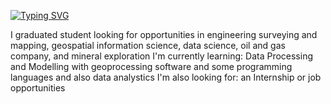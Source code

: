 [![Typing SVG](https://readme-typing-svg.herokuapp.com/?lines=Bandung+Institute+of+Technology;Majoring+in+Geophysics+Engineering)](https://git.io/typing-svg)

I graduated student looking for opportunities in engineering surveying and mapping, geospatial information science, data science, oil and gas company, and mineral exploration
I'm currently learning: Data Processing and Modelling with geoprocessing software and some programming languages and also data analystics
I'm also looking for: an Internship or job opportunities
